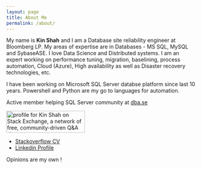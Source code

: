 ```yaml
---
layout: page
title: About Me
permalink: /about/
---
```


My name is **Kin Shah** and I am a Database site reliability engineer at Bloomberg LP. My areas of expertise are in Databases - MS SQL, MySQL and SybaseASE. I love Data Science and Distributed systems. I am an expert working on performance tuning, migration, baselining, process automation, Cloud (Azure), High availability as well as Disaster recovery technologies, etc.

I have been working on Microsoft SQL Server databse platform since last 10 years. Powershell and Python are my go to languages for automation.

Active member helping SQL Server community at [dba.se](https://dba.stackexchange.com/users/8783/kin-shah?tab=profile)

<a href="https://stackexchange.com/users/1477326"><img src="https://stackexchange.com/users/flair/1477326.png" width="208" height="58" alt="profile for Kin Shah on Stack Exchange, a network of free, community-driven Q&amp;A sites" title="profile for Kin Shah on Stack Exchange, a network of free, community-driven Q&amp;A sites"></a>

- [Stackoverflow CV](https://stackoverflow.com/cv/kinshah)
- [Linkedin Profile](https://www.linkedin.com/in/kinjalkshah/)

Opinions are my own !

